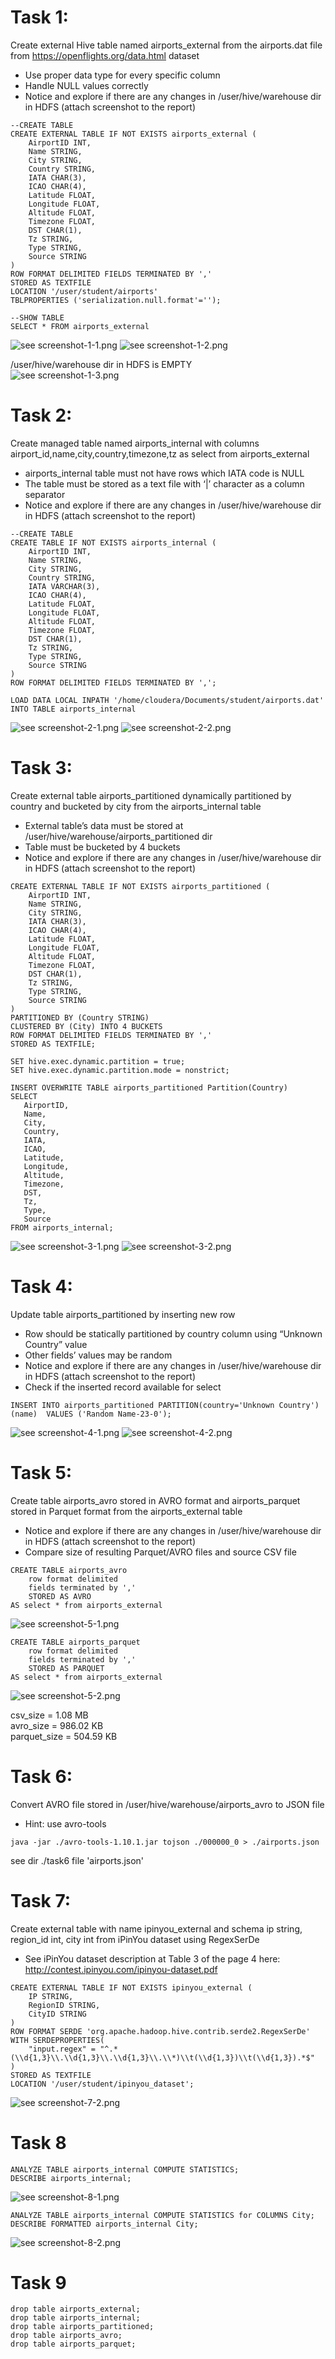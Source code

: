 # Task 1:  
Create external Hive table named airports_external from the airports.dat file from https://openflights.org/data.html dataset  
- Use proper data type for every specific column  
- Handle NULL values correctly  
- Notice and explore if there are any changes in /user/hive/warehouse dir in HDFS (attach screenshot to the report)  

```
--CREATE TABLE 
CREATE EXTERNAL TABLE IF NOT EXISTS airports_external (
    AirportID INT,
    Name STRING,
    City STRING,
    Country STRING,
    IATA CHAR(3),
    ICAO CHAR(4),
    Latitude FLOAT,
    Longitude FLOAT,
    Altitude FLOAT,
    Timezone FLOAT,
    DST CHAR(1),
    Tz STRING,
    Type STRING,
    Source STRING
)  
ROW FORMAT DELIMITED FIELDS TERMINATED BY ','
STORED AS TEXTFILE
LOCATION '/user/student/airports'
TBLPROPERTIES ('serialization.null.format'='');

--SHOW TABLE
SELECT * FROM airports_external
```

![see screenshot-1-1.png](./screenshot-1-1.png)
![see screenshot-1-2.png](./screenshot-1-2.png)


/user/hive/warehouse dir in HDFS is EMPTY  
![see screenshot-1-3.png](./screenshot-1-3.png)

# Task 2:
Create managed table named airports_internal with columns airport_id,name,city,country,timezone,tz as select from airports_external  
- airports_internal table must not have rows which IATA code is NULL  
- The table must be stored as a text file with ‘|’ character as a column separator  
- Notice and explore if there are any changes in /user/hive/warehouse dir in HDFS (attach screenshot to the report)  

```
--CREATE TABLE 
CREATE TABLE IF NOT EXISTS airports_internal (
    AirportID INT,
    Name STRING,
    City STRING,
    Country STRING,
    IATA VARCHAR(3),
    ICAO CHAR(4),
    Latitude FLOAT,
    Longitude FLOAT,
    Altitude FLOAT,
    Timezone FLOAT,
    DST CHAR(1),
    Tz STRING,
    Type STRING,
    Source STRING
)  
ROW FORMAT DELIMITED FIELDS TERMINATED BY ',';

LOAD DATA LOCAL INPATH '/home/cloudera/Documents/student/airports.dat' INTO TABLE airports_internal
```

![see screenshot-2-1.png](./screenshot-2-1.png)
![see screenshot-2-2.png](./screenshot-2-2.png)

# Task 3:
Create external table airports_partitioned dynamically partitioned by country and bucketed by city from the airports_internal table
- External table’s data must be stored at /user/hive/warehouse/airports_partitioned dir
- Table must be bucketed by 4 buckets
- Notice and explore if there are any changes in /user/hive/warehouse dir in HDFS (attach screenshot to the report)

```
CREATE EXTERNAL TABLE IF NOT EXISTS airports_partitioned (
    AirportID INT,
    Name STRING,
    City STRING,
    IATA CHAR(3),
    ICAO CHAR(4),
    Latitude FLOAT,
    Longitude FLOAT,
    Altitude FLOAT,
    Timezone FLOAT,
    DST CHAR(1),
    Tz STRING,
    Type STRING,
    Source STRING
)  
PARTITIONED BY (Country STRING)
CLUSTERED BY (City) INTO 4 BUCKETS
ROW FORMAT DELIMITED FIELDS TERMINATED BY ','
STORED AS TEXTFILE;

SET hive.exec.dynamic.partition = true;
SET hive.exec.dynamic.partition.mode = nonstrict;

INSERT OVERWRITE TABLE airports_partitioned Partition(Country) 
SELECT 
   AirportID,
   Name,
   City,
   Country,
   IATA,
   ICAO,
   Latitude,
   Longitude,
   Altitude,
   Timezone,
   DST,
   Tz,
   Type,
   Source
FROM airports_internal;
```

![see screenshot-3-1.png](./screenshot-3-1.png)
![see screenshot-3-2.png](./screenshot-3-2.png)


# Task 4:  
Update table airports_partitioned by inserting new row  
- Row should be statically partitioned by country column using “Unknown Country” value  
- Other fields’ values may be random  
- Notice and explore if there are any changes in /user/hive/warehouse dir in HDFS (attach screenshot to the report)  
- Check if the inserted record available for select  

```
INSERT INTO airports_partitioned PARTITION(country='Unknown Country') (name)  VALUES ('Random Name-23-0');
```

![see screenshot-4-1.png](./screenshot-4-1.png)
![see screenshot-4-2.png](./screenshot-4-2.png)


# Task 5:
Create table airports_avro stored in AVRO format and airports_parquet stored in  Parquet format from the airports_external table  
- Notice and explore if there are any changes in /user/hive/warehouse dir in HDFS (attach screenshot to the report)  
- Compare size of resulting Parquet/AVRO files and source CSV file  

```
CREATE TABLE airports_avro 
    row format delimited 
    fields terminated by ',' 
    STORED AS AVRO 
AS select * from airports_external
```

![see screenshot-5-1.png](./screenshot-5-1.png)

```
CREATE TABLE airports_parquet
    row format delimited 
    fields terminated by ',' 
    STORED AS PARQUET 
AS select * from airports_external
```

![see screenshot-5-2.png](./screenshot-5-2.png)


csv_size = 1.08 MB  
avro_size = 986.02 KB  
parquet_size = 504.59 KB  


# Task 6:
Convert AVRO file stored in /user/hive/warehouse/airports_avro to JSON file  
- Hint: use avro-tools

```
java -jar ./avro-tools-1.10.1.jar tojson ./000000_0 > ./airports.json
```

see dir ./task6 
file 'airports.json'

# Task 7:
Create external table with name ipinyou_external and schema ip string, region_id int, city int from iPinYou dataset using RegexSerDe  
- See iPinYou dataset description at Table 3 of the page 4 here: http://contest.ipinyou.com/ipinyou-dataset.pdf  

```
CREATE EXTERNAL TABLE IF NOT EXISTS ipinyou_external (
    IP STRING,
    RegionID STRING,
    CityID STRING
)  
ROW FORMAT SERDE 'org.apache.hadoop.hive.contrib.serde2.RegexSerDe'
WITH SERDEPROPERTIES(
    "input.regex" = "^.*(\\d{1,3}\\.\\d{1,3}\\.\\d{1,3}\\.\\*)\\t(\\d{1,3})\\t(\\d{1,3}).*$"
) 
STORED AS TEXTFILE
LOCATION '/user/student/ipinyou_dataset';
```

![see screenshot-7-2.png](./screenshot-7-2.png)


# Task 8

```
ANALYZE TABLE airports_internal COMPUTE STATISTICS;
DESCRIBE airports_internal;
```

![see screenshot-8-1.png](./screenshot-8-1.png)

```
ANALYZE TABLE airports_internal COMPUTE STATISTICS for COLUMNS City;
DESCRIBE FORMATTED airports_internal City;
```

![see screenshot-8-2.png](./screenshot-8-2.png)

# Task 9

```
drop table airports_external;
drop table airports_internal;
drop table airports_partitioned;
drop table airports_avro;
drop table airports_parquet;
```




